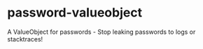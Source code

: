 # password-valueobject
A ValueObject for passwords - Stop leaking passwords to logs or stacktraces!
